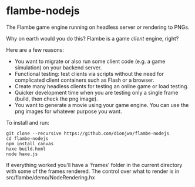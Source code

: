 flambe-nodejs
=============

The Flambe game engine running on headless server or rendering to PNGs.

Why on earth would you do this?  Flambe is a game *client* engine, right?

Here are a few reasons:

* You want to migrate or also run some client code (e.g. a game simulation) on your backend server.
* Functional testing: test clients via scripts without the need for complicated client containers such as Flash or a browser.
* Create many headless clients for testing an online game or load testing.
* Quicker development time when you are testing only a single frame (build, then check the png image).
* You want to generate a movie using your game engine.  You can use the png images for whatever purpose you want.


To install and run:

	git clone --recursive https://github.com/dionjwa/flambe-nodejs
	cd flambe-nodejs
	npm install canvas
	haxe build.hxml
	node haxe.js

If everything worked you'll have a 'frames' folder in the current directory with some of the frames rendered.  The control over what to render is in src/flambe/demo/NodeRendering.hx
